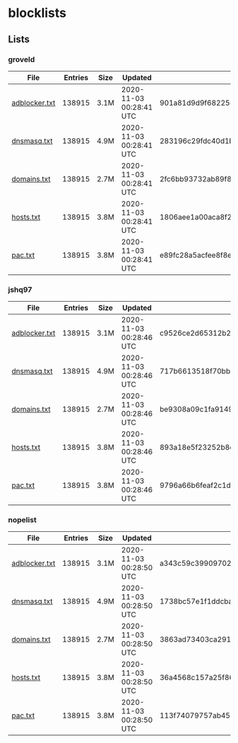 # blocklists

## Lists

### groveld

|File|Entries|Size|Updated|Hash|
|-|-|-|-|-|
|[adblocker.txt](https://raw.githubusercontent.com/groveld/blocklists/lists/groveld/adblocker.txt)|138915|3.1M|2020-11-03 00:28:41 UTC|901a81d9d9f6822565caa749f382287d201c46ab|
|[dnsmasq.txt](https://raw.githubusercontent.com/groveld/blocklists/lists/groveld/dnsmasq.txt)|138915|4.9M|2020-11-03 00:28:41 UTC|283196c29fdc40d1b98595997255a23d2ce6dfef|
|[domains.txt](https://raw.githubusercontent.com/groveld/blocklists/lists/groveld/domains.txt)|138915|2.7M|2020-11-03 00:28:41 UTC|2fc6bb93732ab89f8305c6491496540e6c028ea0|
|[hosts.txt](https://raw.githubusercontent.com/groveld/blocklists/lists/groveld/hosts.txt)|138915|3.8M|2020-11-03 00:28:41 UTC|1806aee1a00aca8f26e9b5c334a1e2a3a927d78c|
|[pac.txt](https://raw.githubusercontent.com/groveld/blocklists/lists/groveld/pac.txt)|138915|3.8M|2020-11-03 00:28:41 UTC|e89fc28a5acfee8f8ef83e25cea164aa27397732|

### jshq97

|File|Entries|Size|Updated|Hash|
|-|-|-|-|-|
|[adblocker.txt](https://raw.githubusercontent.com/groveld/blocklists/lists/jshq97/adblocker.txt)|138915|3.1M|2020-11-03 00:28:46 UTC|c9526ce2d65312b26e365d6d5b98259f59891c2a|
|[dnsmasq.txt](https://raw.githubusercontent.com/groveld/blocklists/lists/jshq97/dnsmasq.txt)|138915|4.9M|2020-11-03 00:28:46 UTC|717b6613518f70bb6578e293af25efe47714dbde|
|[domains.txt](https://raw.githubusercontent.com/groveld/blocklists/lists/jshq97/domains.txt)|138915|2.7M|2020-11-03 00:28:46 UTC|be9308a09c1fa9149c46096d32104469abee9287|
|[hosts.txt](https://raw.githubusercontent.com/groveld/blocklists/lists/jshq97/hosts.txt)|138915|3.8M|2020-11-03 00:28:46 UTC|893a18e5f23252b8d786b9dd5e3950f5ddf7b436|
|[pac.txt](https://raw.githubusercontent.com/groveld/blocklists/lists/jshq97/pac.txt)|138915|3.8M|2020-11-03 00:28:46 UTC|9796a66b6feaf2c1dadf4fe81b163217631a13b5|

### nopelist

|File|Entries|Size|Updated|Hash|
|-|-|-|-|-|
|[adblocker.txt](https://raw.githubusercontent.com/groveld/blocklists/lists/nopelist/adblocker.txt)|138915|3.1M|2020-11-03 00:28:50 UTC|a343c59c399097020193f3475716212e41deec53|
|[dnsmasq.txt](https://raw.githubusercontent.com/groveld/blocklists/lists/nopelist/dnsmasq.txt)|138915|4.9M|2020-11-03 00:28:50 UTC|1738bc57e1f1ddcbae8dc0478c06ee60ceffffc4|
|[domains.txt](https://raw.githubusercontent.com/groveld/blocklists/lists/nopelist/domains.txt)|138915|2.7M|2020-11-03 00:28:50 UTC|3863ad73403ca291ec1dd11708a50e271e93609e|
|[hosts.txt](https://raw.githubusercontent.com/groveld/blocklists/lists/nopelist/hosts.txt)|138915|3.8M|2020-11-03 00:28:50 UTC|36a4568c157a25f86588feaca0fa7c1d3b3f1034|
|[pac.txt](https://raw.githubusercontent.com/groveld/blocklists/lists/nopelist/pac.txt)|138915|3.8M|2020-11-03 00:28:50 UTC|113f74079757ab4528838232debda5b5df4dc8cc|
